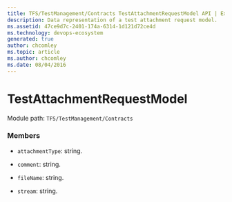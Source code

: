 ```yaml
---
title: TFS/TestManagement/Contracts TestAttachmentRequestModel API | Extensions for Azure DevOps Services
description: Data representation of a test attachment request model.
ms.assetid: 47ce9d7c-2401-174a-6314-1d121d72ce4d
ms.technology: devops-ecosystem
generated: true
author: chcomley
ms.topic: article
ms.author: chcomley
ms.date: 08/04/2016
---
```


# TestAttachmentRequestModel

Module path: `TFS/TestManagement/Contracts`

### Members

* `attachmentType`: string.

* `comment`: string.

* `fileName`: string.

* `stream`: string.
